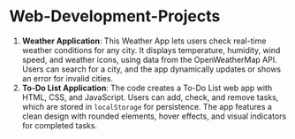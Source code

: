 # Web-Development-Projects
1. **Weather Application**: This Weather App lets users check real-time weather conditions for any city. It displays temperature, humidity, wind speed, and weather icons, using data from the OpenWeatherMap API. Users can search for a city, and the app dynamically updates or shows an error for invalid cities.
2. **To-Do List Application**: The code creates a To-Do List web app with HTML, CSS, and JavaScript. Users can add, check, and remove tasks, which are stored in `localStorage` for persistence. The app features a clean design with rounded elements, hover effects, and visual indicators for completed tasks.

